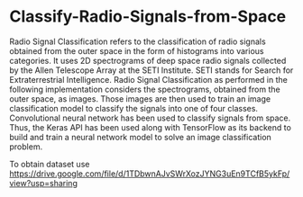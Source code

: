 # Classify-Radio-Signals-from-Space

Radio Signal Classification refers to the classification of radio signals obtained from the outer space in the form of histograms into various categories. 
It uses 2D spectrograms of deep space radio signals collected by the Allen Telescope Array at the SETI Institute. 
SETI stands for Search for Extraterrestrial Intelligence. 
Radio Signal Classification as performed in the following implementation considers the spectrograms, obtained from the outer space, as images. 
Those images are then used to train an image classification model to classify the signals into one of four classes. 
Convolutional neural network has been used to classify signals from space. 
Thus, the Keras API has been used along with TensorFlow as its backend to build and train a neural network model to solve an image classification problem.

To obtain dataset use https://drive.google.com/file/d/1TDbwnAJvSWrXozJYNG3uEn9TCfB5ykFp/view?usp=sharing
